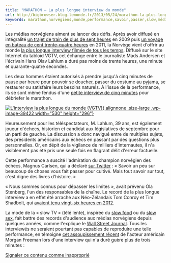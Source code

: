 ```yaml
---
title: "MARATHON – La plus longue interview du monde"
url: http://bigbrowser.blog.lemonde.fr/2013/05/24/marathon-la-plus-longue-interview-du-monde/
keywords: marathon,norvégiens,monde,performance,savoir,passer,slow,médias,minutes,échecs,longue,interview,heures
---
```

Les médias norvégiens aiment se lancer des défis. Après avoir diffusé en intégralité [un trajet de train de plus de sept heures](http://www.newsinenglish.no/2009/11/30/marathon-documentary-marks-bergen-oslo-lines-100th-year/) en 2009 puis [un voyage en bateau de cent trente-quatre heures](http://www.nrk.no/hurtigruten/?lang=en) en 2011, la Norvège vient d'offrir au monde [la plus longue interview filmée de tous les temps](http://www.vg.no/rampelys/artikkel.php?artid=10116569). Diffusé sur le site Internet du tabloïd VGTV, cet échange entre le journaliste Mads Andersen et l'écrivain Hans Olav Lahlum a duré pas moins de trente heures, une minute et quarante-quatre secondes.

Les deux hommes étaient autorisés à prendre jusqu'à cinq minutes de pause par heure pour pouvoir se doucher, passer du costume au pyjama, se restaurer ou satisfaire leurs besoins naturels. A l'issue de la performance, ils se sont même fendus d'une [petite interview de cinq minutes](http://www.vg.no/nyheter/innenriks/valg-2013/artikkel.php?artid=10116879) pour débriefer le marathon.

[![L\'interview la plus longue du monde (VGTV)](http://bigbrowser.blog.lemonde.fr/files/2013/05/itw-530x296.png "L'interview la plus longue du monde (VGTV)"){.alignnone .size-large .wp-image-39422 width="530" height="296"}](http://www.vg.no/rampelys/artikkel.php?artid=10116569)

Heureusement pour les téléspectateurs, M. Lahlum, 39 ans, est également joueur d'échecs, historien et candidat aux législatives de septembre pour un parti de gauche. La discussion a donc navigué entre de multiples sujets, des présidents américains aux échecs en passant par des questions plus personnelles. Or, en dépit de la vigilance de milliers d'internautes, il n'a visiblement pas été pris une seule fois en flagrant délit d'erreur factuelle.

Cette performance a suscité l'admiration du champion norvégien des échecs, Magnus Carlsen, qui a déclaré [sur Twitter](https://twitter.com/MagnusCarlsen/status/337369902425968640) : « Savoir un peu sur beaucoup de choses vous fait passer pour cultivé. Mais tout savoir sur tout, c'est digne des livres d'histoire. »

« Nous sommes connus pour dépasser les limites », avait prévenu Ola Stenberg, l'un des responsables de la chaîne. Le record de la plus longue interview a en effet été arraché aux Néo-Zélandais Tom Conroy et Tim Shadbolt, qui [avaient tenu vingt-six heures en 2012](http://www.youtube.com/watch?v=tK9r6zOKe5I).

La mode de la « slow TV » (télé lente), inspirée du [slow food](http://www.lemonde.fr/style/article/2012/11/09/slow-food-fait-de-la-politique_1787693_1575563.html) ou du [slow sex](http://focuselles.com/quest-ce-que-le-slow-sex/), fait battre des records d'audience aux médias norvégiens depuis quelques années, comme l'explique le [Wall Street Journal](http://blogs.wsj.com/speakeasy/2013/05/22/norse-epic-norwegian-journalist-attempts-30-hour-interview/). Tous les interviewés ne seraient pourtant pas capables de reproduire une telle performance, en témoigne [cet assoupissement récent](http://www.foxnews.com/entertainment/2013/05/23/morgan-freeman-seems-to-fall-asleep-during-on-air-interview/) de l'acteur américain Morgan Freeman lors d'une interview qui n'a duré guère plus de trois minutes :

[Signaler ce contenu comme inapproprié](http://www.contact-moderation.com/abuse.asp?origine=LM&language=FR&content_id=blog-1472245)
